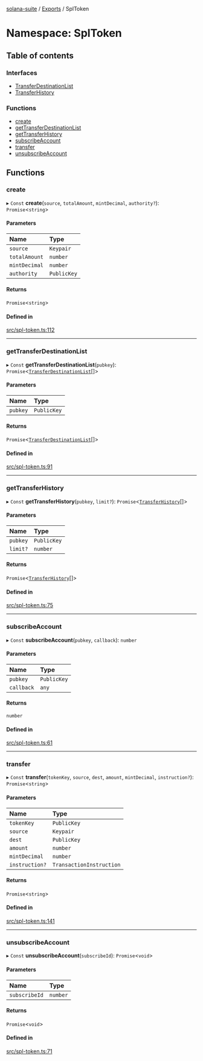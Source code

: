 [solana-suite](../README.md) / [Exports](../modules.md) / SplToken

# Namespace: SplToken

## Table of contents

### Interfaces

- [TransferDestinationList](../interfaces/SplToken.TransferDestinationList.md)
- [TransferHistory](../interfaces/SplToken.TransferHistory.md)

### Functions

- [create](SplToken.md#create)
- [getTransferDestinationList](SplToken.md#gettransferdestinationlist)
- [getTransferHistory](SplToken.md#gettransferhistory)
- [subscribeAccount](SplToken.md#subscribeaccount)
- [transfer](SplToken.md#transfer)
- [unsubscribeAccount](SplToken.md#unsubscribeaccount)

## Functions

### create

▸ `Const` **create**(`source`, `totalAmount`, `mintDecimal`, `authority?`): `Promise`<`string`\>

#### Parameters

| Name | Type |
| :------ | :------ |
| `source` | `Keypair` |
| `totalAmount` | `number` |
| `mintDecimal` | `number` |
| `authority` | `PublicKey` |

#### Returns

`Promise`<`string`\>

#### Defined in

[src/spl-token.ts:112](https://github.com/fukaoi/solana-suite/blob/17adcd0/src/spl-token.ts#L112)

___

### getTransferDestinationList

▸ `Const` **getTransferDestinationList**(`pubkey`): `Promise`<[`TransferDestinationList`](../interfaces/SplToken.TransferDestinationList.md)[]\>

#### Parameters

| Name | Type |
| :------ | :------ |
| `pubkey` | `PublicKey` |

#### Returns

`Promise`<[`TransferDestinationList`](../interfaces/SplToken.TransferDestinationList.md)[]\>

#### Defined in

[src/spl-token.ts:91](https://github.com/fukaoi/solana-suite/blob/17adcd0/src/spl-token.ts#L91)

___

### getTransferHistory

▸ `Const` **getTransferHistory**(`pubkey`, `limit?`): `Promise`<[`TransferHistory`](../interfaces/SplToken.TransferHistory.md)[]\>

#### Parameters

| Name | Type |
| :------ | :------ |
| `pubkey` | `PublicKey` |
| `limit?` | `number` |

#### Returns

`Promise`<[`TransferHistory`](../interfaces/SplToken.TransferHistory.md)[]\>

#### Defined in

[src/spl-token.ts:75](https://github.com/fukaoi/solana-suite/blob/17adcd0/src/spl-token.ts#L75)

___

### subscribeAccount

▸ `Const` **subscribeAccount**(`pubkey`, `callback`): `number`

#### Parameters

| Name | Type |
| :------ | :------ |
| `pubkey` | `PublicKey` |
| `callback` | `any` |

#### Returns

`number`

#### Defined in

[src/spl-token.ts:61](https://github.com/fukaoi/solana-suite/blob/17adcd0/src/spl-token.ts#L61)

___

### transfer

▸ `Const` **transfer**(`tokenKey`, `source`, `dest`, `amount`, `mintDecimal`, `instruction?`): `Promise`<`string`\>

#### Parameters

| Name | Type |
| :------ | :------ |
| `tokenKey` | `PublicKey` |
| `source` | `Keypair` |
| `dest` | `PublicKey` |
| `amount` | `number` |
| `mintDecimal` | `number` |
| `instruction?` | `TransactionInstruction` |

#### Returns

`Promise`<`string`\>

#### Defined in

[src/spl-token.ts:141](https://github.com/fukaoi/solana-suite/blob/17adcd0/src/spl-token.ts#L141)

___

### unsubscribeAccount

▸ `Const` **unsubscribeAccount**(`subscribeId`): `Promise`<`void`\>

#### Parameters

| Name | Type |
| :------ | :------ |
| `subscribeId` | `number` |

#### Returns

`Promise`<`void`\>

#### Defined in

[src/spl-token.ts:71](https://github.com/fukaoi/solana-suite/blob/17adcd0/src/spl-token.ts#L71)
